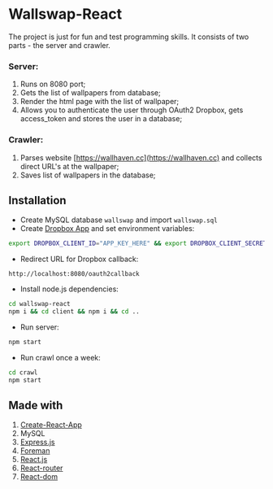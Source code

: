 # Wallswap-React

The project is just for fun and test programming skills. It consists of two parts - the server and crawler.

### Server:
1. Runs on 8080 port;
2. Gets the list of wallpapers from database;
3. Render the html page with the list of wallpaper;
4. Allows you to authenticate the user through OAuth2 Dropbox, gets access_token and stores the user in a database;

### Crawler:
1. Parses website [https://wallhaven.cc](https://wallhaven.cc) and collects direct URL's at the wallpaper;
2. Saves list of wallpapers in the database;

## Installation
* Create MySQL database `wallswap` and import `wallswap.sql`
* Create [Dropbox App](https://www.dropbox.com/developers/apps/create) and set environment variables:
```bash
export DROPBOX_CLIENT_ID="APP_KEY_HERE" && export DROPBOX_CLIENT_SECRET="APP_SECRET_HERE" 
```
* Redirect URL for Dropbox callback:
```
http://localhost:8080/oauth2callback
```
* Install node.js dependencies:
```bash
cd wallswap-react
npm i && cd client && npm i && cd ..
```
* Run server:
```bash
npm start
```
* Run crawl once a week:
```bash
cd crawl
npm start
```

## Made with
1. [Create-React-App](https://github.com/facebookincubator/create-react-app)
2. MySQL
3. [Express.js](http://expressjs.com/)
4. [Foreman](https://github.com/strongloop/node-foreman)
5. [React.js](https://facebook.github.io/react)
5. [React-router](https://github.com/ReactTraining/react-router)
5. [React-dom](https://www.npmjs.com/package/react-dom)

